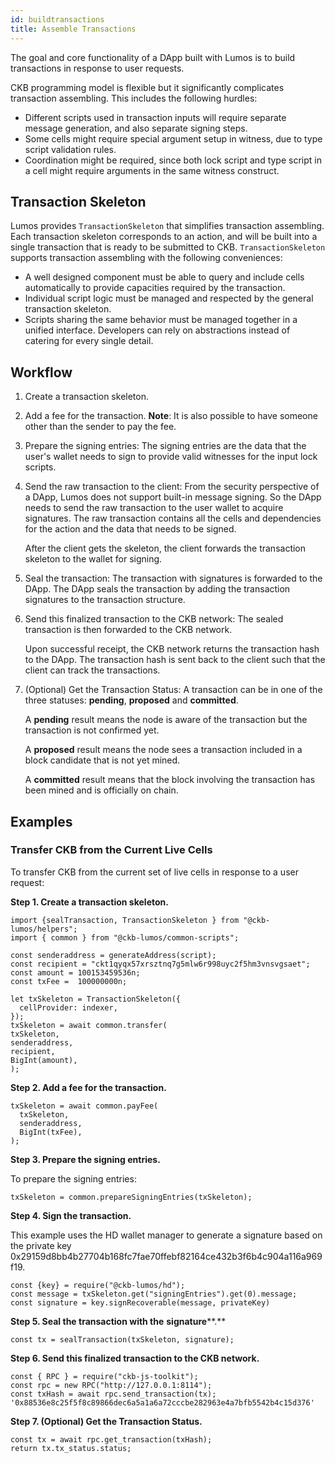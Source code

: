```yaml
---
id: buildtransactions
title: Assemble Transactions
---
```

The goal and core functionality of a DApp built with Lumos is to build transactions in response to user requests.

CKB programming model is flexible but it significantly complicates transaction assembling. This includes the following hurdles:

- Different scripts used in transaction inputs will require separate message generation, and also separate signing steps.
- Some cells might require special argument setup in witness, due to type script validation rules.
- Coordination might be required, since both lock script and type script in a cell might require arguments in the same witness construct.

## Transaction Skeleton

Lumos provides `TransactionSkeleton`  that simplifies transaction assembling. Each transaction skeleton corresponds to an action, and will be built into a single transaction that is ready to be submitted to CKB. `TransactionSkeleton` supports transaction assembling with the following conveniences:

- A well designed component must be able to query and include cells automatically to provide capacities required by the transaction.
- Individual script logic must be managed and respected by the general transaction skeleton.
- Scripts sharing the same behavior must be managed together in a unified interface. Developers can rely on abstractions instead of catering for every single detail.

## Workflow

1. Create a transaction skeleton.

2. Add a fee for the transaction. **Note**: It is also possible to have someone other than the sender to pay the fee. 

3. Prepare the signing entries: The signing entries are the data that the user's wallet needs to sign to provide valid witnesses for the input lock scripts. 

4. Send the raw transaction to the client:  From the security perspective of a DApp, Lumos does not support built-in message signing. So the DApp needs to send the raw transaction <!--or the signing entries piece of the skeleton which contains the actual data to sign--> to the user wallet to acquire signatures. The raw transaction contains all the cells and dependencies for the action and the data that needs to be signed. 

   After the client gets the skeleton, the client forwards the transaction skeleton to the wallet for signing. 

5. Seal the transaction: The transaction with signatures is forwarded to the DApp. The DApp seals the transaction by adding the transaction signatures to the transaction structure. 

6. Send this finalized transaction to the CKB network: The sealed transaction is then forwarded to the CKB network.

   Upon successful receipt, the CKB network returns the transaction hash to the DApp. The transaction hash is sent back to the client such that the client can track the transactions.

7. (Optional) Get the Transaction Status: A transaction can be in one of the three statuses: **pending**, **proposed** and **committed**.

   A **pending** result means the node is aware of the transaction but the transaction is not confirmed yet. 

   A **proposed** result means the node sees a transaction included in a block candidate that is not yet mined. 

   A **committed** result means that the block involving the transaction has been mined and is officially on chain.

## Examples

### Transfer CKB from the Current Live Cells

To transfer CKB from the current set of live cells in response to a user request:

**Step 1. Create a transaction skeleton.**

```
import {sealTransaction, TransactionSkeleton } from "@ckb-lumos/helpers";
import { common } from "@ckb-lumos/common-scripts";
 
const senderaddress = generateAddress(script);
const recipient = "ckt1qyqx57xrsztnq7g5mlw6r998uyc2f5hm3vnsvgsaet";
const amount = 100153459536n;
const txFee =  100000000n;

let txSkeleton = TransactionSkeleton({
  cellProvider: indexer,
});
txSkeleton = await common.transfer(
txSkeleton,
senderaddress,
recipient,
BigInt(amount),
);
```

**Step 2. Add a fee for the transaction.**

```
txSkeleton = await common.payFee(
  txSkeleton,
  senderaddress,
  BigInt(txFee),
);
```

**Step 3. Prepare the signing entries.** 

To prepare the signing entries:

```
txSkeleton = common.prepareSigningEntries(txSkeleton);
```

<!--**Step 4. Return the transaction skeleton to the client.**-->

<!--const routes = express.Router();--> <!--routes.post("/build-transfer", async (req: any, res) => {try {//const txSkeleton = await buildTransferCkbTx(req.body); return res .status(200) .json(JSON.stringify({ params: req.body, txSkeleton })); } catch (error) {return res.status(500).json({ error: error.message }); } });-->

**Step 4. Sign the transaction.**

This example uses the HD wallet manager to generate a signature based on the private key 0x29159d8bb4b27704b168fc7fae70ffebf82164ce432b3f6b4c904a116a969f19.

<!--["0x1cb952fd224d1d14d07af621587e91a65ccb051d55ed1371b3b66d4fe169cf7758173882e4c02587cb54054d2de287cbb1fdc2fc21d848d7b320ee8c5826479901"];-->

```
const {key} = require("@ckb-lumos/hd");
const message = txSkeleton.get("signingEntries").get(0).message;
const signature = key.signRecoverable(message, privateKey)
```

**Step 5. Seal the transaction with the** **signature****.**

```
const tx = sealTransaction(txSkeleton, signature);
```

**Step 6. Send this finalized transaction to the CKB network.**

```
const { RPC } = require("ckb-js-toolkit");
const rpc = new RPC("http://127.0.0.1:8114");
const txHash = await rpc.send_transaction(tx);
'0x88536e8c25f5f8c89866dec6a5a1a6a72cccbe282963e4a7bfb5542b4c15d376'
```

**Step 7. (Optional) Get the Transaction Status.**

```
const tx = await rpc.get_transaction(txHash);
return tx.tx_status.status; 
```

